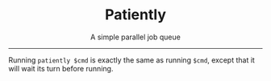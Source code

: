 <h1 align="center">Patiently</h1>
<p align="center">A simple parallel job queue</p>

---

Running `patiently $cmd` is exactly the same as running `$cmd`, except that
it will wait its turn before running.
